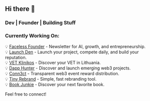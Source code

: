 ## Hi there 👋  
### Dev | Founder | Building Stuff  

### Currently Working On:  
💡 [Faceless Founder](https://facelessfounder.com?utm_source=github.com&utm_medium=about_me&utm_campaign=marius0x) - Newsletter for AI, growth, and entrepreneurship.  
💡 [Launch Den](https://launchden.io?utm_source=github.com&utm_medium=about_me&utm_campaign=marius0x) - Launch your project, compete daily, and build your reputation.  
💡 [VET Klinikos](https://vetklinikos.lt?utm_source=github.com&utm_medium=about_me&utm_campaign=marius0x) - Discover your VET in Lithuania.  
💡 [Dapp Hunter](https://dapphunter.com?utm_source=github.com&utm_medium=about_me&utm_campaign=marius0x) - Discover and launch emerging web3 projects.  
💡 [Conn3ct](https://conn3ct.app?utm_source=github.com&utm_medium=about_me&utm_campaign=marius0x) - Transparent web3 event reward distribution.  
💡 [Tiny Rebrand](https://www.tinyrebrand.com?utm_source=github.com&utm_medium=about_me&utm_campaign=marius0x) - Simple, fast rebranding tool.  
💡 [Book Junkie](https://www.bookjunkie.co?utm_source=github.com&utm_medium=about_me&utm_campaign=marius0x) - Discover your next favorite book.  

Feel free to connect!
